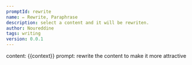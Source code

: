 ```yaml
---
promptId: rewrite
name: ✏️ Rewrite, Paraphrase
description: select a content and it will be rewriten.
author: Noureddine
tags: writing
version: 0.0.1
---
```

content: 
{{context}}
prompt:
rewrite the content to make it more attractive